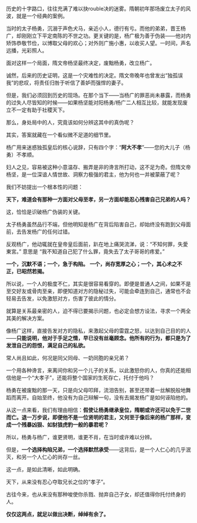 
历史的十字路口，往往充满了难以抉rouble决的迷雾。隋朝初年那场废立太子的风波，就是一个经典的案例。

当时的太子杨勇，沉溺于声色犬马，亲近小人，德行有亏。而他的弟弟，晋王杨广，却刚刚立下平定南陈的不世之功。更关键的是，杨广极为善于伪装——他对内矫饰恭敬节俭，以博取父母的欢心；对外则广施小惠，以收买人望。一时间，声名远播，光彩照人。

面对这样一个局面，隋文帝杨坚最终决定，废黜杨勇，改立杨广。


诚然，后来的历史证明，这是一个灾难性的决定。隋文帝晚年也曾发出“独孤误我”的悲叹，将责任归咎于听信了善妒而强悍的妻子。

但是，我们必须回到历史的现场。在那个当下——当杨广的罪恶尚未暴露，而杨勇的过失人尽皆知的时候——如果杨坚能对阳杨勇/杨广二人相互比较，就能发现废立不一定有助于社稷天下。

那么，身处局中的人，究竟该如何分辨这其中的真伪呢？

其实，答案就藏在一个看似微不足道的细节里。

杨广用来迷惑独孤皇后的核心说辞，只有四个字：“**阿大不孝**”——您的大儿子（杨勇）不孝顺。

妇人之见，容易被这种小意温存、搬弄是非的谗言所打动，这不足为奇。但隋文帝杨坚，是一位深谙人情世故、洞察力极强的君主，他为何也一并被蒙蔽了呢？


我们不妨提出一个根本性的问题：

**天下，难道会有那种一方面对父母至孝，另一方面却能忍心残害自己兄弟的人吗？**

这，恰恰是识破杨广伪装的关键。

太子杨勇虽然品行不端，但他明知是杨广在背后陷害自己，却始终没有跑到父母面前，去告发杨广的任何过错。

反观杨广，他动辄就在皇帝皇后面前，趴在地上痛哭流涕，说：“不知何罪，失愛東宮。” 意思是 “我不知道自己犯了什么罪，竟失去了太子哥哥的疼爱。”

**一个，沉默不语；一个，急于构陷。**
**一个，尚存宽厚之心；一个，其心术之不正，已昭然若揭。**


所以说，一个人的极度不仁，其实是很容易看穿的。即便是普通人之间，如果不是至交好友或骨肉至亲，即便知道对方的隐秘过失，可能会牵连到自己，通常也不会轻易去告发，以免激怒对方，伤害了彼此的情分。

就算是关系最亲密的人，迫不得已要揭示问题，也必定会想方设法，寻求一个两全其美的解决方案。

像杨广这样，直接告发对方的隐私，来激起父母的雷霆之怒，以达到自己目的的人——**只能说明，他对于手足之情，早已没有丝毫顾念。他所有的行为，都只是为了发泄自己的怨恨，满足自己的私欲。**

常人尚且如此，何况是同父同母、一奶同胞的亲兄弟？

一个用各种谗言，来离间你和另一个儿子的关系，以此激怒你的人，你真的还能相信他是一个“大孝子”，还能将整个国家的生死存亡，托付于他吗？


杨勇在被废黜的那一天，只是向父母叩拜，流泪告别，甚至还带着一丝解脱般地舞蹈而离开。自始至终，他没有为自己辩解一句，没有去揭发杨广是如何诬陷他的。

从这一点来看，我们有理由相信：**假使让杨勇继承皇位，隋朝或许还可以免于二世而亡。退一万步说，即便他不是一位贤明的君主，又何至于像后来的杨广那样，变成一个残暴凶狠、如豺狼虎豹一般的暴君呢？**

所以，杨勇与杨广，谁更贤明，谁更不肖，在当时或许难以分辨。

但是，**一个选择构陷兄弟，一个选择默然承受**——这背后，是一个人仁心的几乎泯灭，和另一个人仁心的尚存一丝。

这一点，是如此清晰，如此明确。

天下，从来没有忍心夺取兄长之位的“孝子”。

古往今来，也从来没有那种唆使你杀戮、抛弃自己子女，却还值得你托付终身的人。

**仅仅这两点，就足以做出决断，绰绰有余了。**
